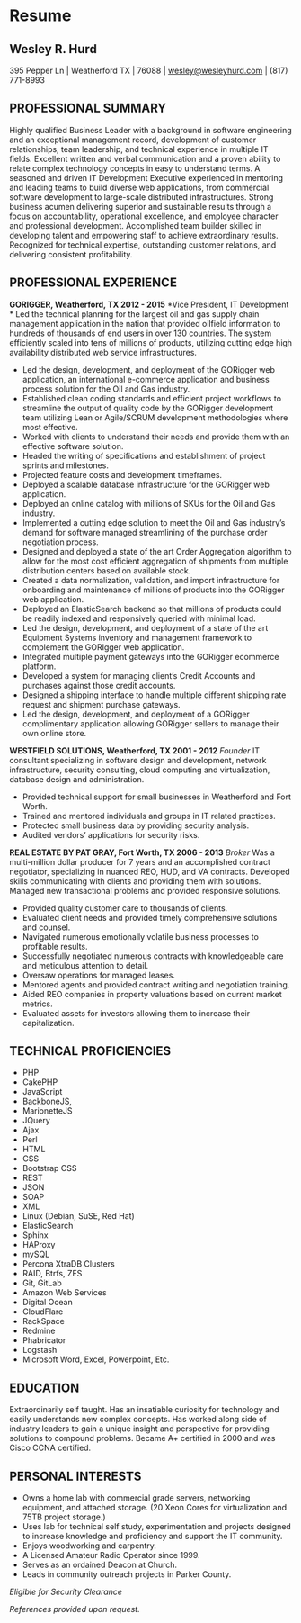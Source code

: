 # Resume

## Wesley R. Hurd
395 Pepper Ln | Weatherford TX | 76088 | wesley@wesleyhurd.com | (817) 771-8993


## PROFESSIONAL SUMMARY

Highly qualified Business Leader with a background in software engineering and an exceptional management record, development of customer relationships, team leadership, and technical experience in multiple IT fields. Excellent written and verbal communication and a proven ability to relate complex technology concepts in easy to understand terms. A seasoned and driven IT Development Executive experienced in mentoring and leading teams to build diverse web applications, from commercial software development to large-scale distributed infrastructures. Strong business acumen delivering superior and sustainable results through a focus on accountability, operational excellence, and employee character and professional development.  Accomplished team builder skilled in developing talent and empowering staff to achieve extraordinary results.  Recognized for technical expertise, outstanding customer relations, and delivering consistent profitability.


## PROFESSIONAL EXPERIENCE

**GORIGGER, Weatherford, TX							2012 - 2015**
*Vice President, IT Development			       		*
Led the technical planning for the largest oil and gas supply chain management application in the nation that provided oilfield information to hundreds of thousands of end users in over 130 countries. The system efficiently scaled into tens of millions of products, utilizing cutting edge high availability distributed web service infrastructures.
* Led the design, development, and deployment of the GORigger web application, an international e-commerce application and business process solution for the Oil and Gas industry.
* Established clean coding standards and efficient project workflows to streamline the output of quality code by the GORigger development team utilizing Lean or Agile/SCRUM development methodologies where most effective.
* Worked with clients to understand their needs and provide them with an effective software solution.
* Headed the writing of specifications and establishment of project sprints and milestones.
* Projected feature costs and development timeframes.
* Deployed a scalable database infrastructure for the GORigger web application.
* Deployed an online catalog with millions of SKUs for the Oil and Gas industry.
* Implemented a cutting edge solution to meet the Oil and Gas industry’s demand for software managed streamlining of the purchase order negotiation process.
* Designed and deployed a state of the art Order Aggregation algorithm to allow for the most cost efficient aggregation of shipments from multiple distribution centers based on available stock.
* Created a data normalization, validation, and import infrastructure for onboarding and maintenance of millions of products into the GORigger web application.
* Deployed an ElasticSearch backend so that millions of products could be readily indexed and responsively queried with minimal load.
* Led the design, development, and deployment of a state of the art Equipment Systems inventory and management framework to complement the GORIgger web application.
* Integrated multiple payment gateways into the GORigger ecommerce platform.
* Developed a system for managing client’s Credit Accounts and purchases against those credit accounts.
* Designed a shipping interface to handle multiple different shipping rate request and shipment purchase gateways.
* Led the design, development, and deployment of a GORigger complimentary application  allowing GORigger sellers to manage their own online store.


**WESTFIELD SOLUTIONS, Weatherford, TX					2001 - 2012**
*Founder*
IT consultant specializing in software design and development, network infrastructure, security consulting, cloud computing and virtualization, database design and administration.
* Provided technical support for small businesses in Weatherford and Fort Worth.
* Trained and mentored individuals and groups in IT related practices.
* Protected small business data by providing security analysis.
* Audited vendors’ applications for security risks.

**REAL ESTATE BY PAT GRAY, Fort Worth, TX					2006 - 2013**
*Broker*
Was a multi-million dollar producer for 7 years and an accomplished contract negotiator, specializing in nuanced REO, HUD, and VA contracts. Developed skills communicating with clients and providing them with solutions. Managed new transactional problems and provided responsive solutions. 
* Provided quality customer care to thousands of clients.
* Evaluated client needs and provided timely comprehensive solutions and counsel.
* Navigated numerous emotionally volatile business processes to profitable results.
* Successfully negotiated numerous contracts with knowledgeable care and meticulous attention to detail.
* Oversaw operations for managed leases.
* Mentored agents and provided contract writing and negotiation training.
* Aided REO companies in property valuations based on current market metrics.
* Evaluated assets for investors allowing them to increase their capitalization.


## TECHNICAL PROFICIENCIES
* PHP
* CakePHP
* JavaScript
* BackboneJS,
* MarionetteJS
* JQuery
* Ajax
* Perl
* HTML
* CSS
* Bootstrap CSS
* REST
* JSON
* SOAP
* XML
* Linux (Debian, SuSE, Red Hat)
* ElasticSearch
* Sphinx
* HAProxy
* mySQL
* Percona XtraDB Clusters
* RAID, Btrfs, ZFS
* Git, GitLab
* Amazon Web Services
* Digital Ocean
* CloudFlare
* RackSpace
* Redmine
* Phabricator
* Logstash
* Microsoft Word, Excel, Powerpoint, Etc.



## EDUCATION
Extraordinarily self taught. Has an insatiable curiosity for technology and easily understands new complex concepts. Has worked along side of industry leaders to gain a unique insight and perspective for providing solutions to compound problems. Became A+ certified in 2000 and was Cisco CCNA certified.

## PERSONAL INTERESTS
* Owns a home lab with commercial grade servers, networking equipment, and attached storage. (20 Xeon Cores for virtualization and 75TB project storage.)
* Uses lab for technical self study, experimentation and projects designed to increase knowledge and proficiency and support the IT community.
* Enjoys woodworking and carpentry.
* A Licensed Amateur Radio Operator since 1999.
* Serves as an ordained Deacon at Church.
* Leads in community outreach projects in Parker County.

*Eligible for Security Clearance*

*References provided upon request.*
